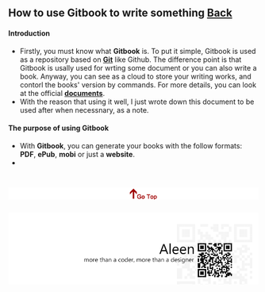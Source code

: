 ## How to use Gitbook to write something [Back](./qa.md)

#### Introduction

- Firstly, you must know what **Gitbook** is. To put it simple, Gitbook is used as a repository based on [**Git**](./../git/git.md) like Github. The difference point is that Gitbook is usally used for wrting some document or you can also write a book. Anyway, you can see as a cloud to store your writing works, and contorl the books' version by commands. For more details, you can look at the official [**documents**](https://help.gitbook.com/).
- With the reason that using it well, I just wrote down this document to be used after when necessnary, as a note.

#### The purpose of using Gitbook

- With **Gitbook**, you can generate your books with the follow formats: **PDF**, **ePub**, **mobi** or just a **website**.
- 

<a href="#how-to-use-gitbook-to-write-something" style="left:200px;"><img src="./../pic/gotop.png"></a>
=====
<a href="http://aleen42.github.io/" target="_blank" ><img src="./../pic/tail.gif"></a>
